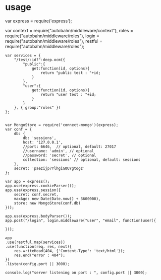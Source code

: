 # usage

var express = require('express');

var context = require("autobahn/middleware/context"),
	roles = require("autobahn/middleware/roles"),
	login = require("autobahn/middleware/roles"),
	restful = require("autobahn/middleware/roles");

	var services = {
		"/test/:id?":deep.ocm({
			"public":{
				get:function(id, options){
					return "public test : "+id;
				}
			},
			"user":{
				get:function(id, options){
					return "user test : "+id;
				}
			}
		}, { group:"roles" })
	};


	var MongoStore = require('connect-mongo')(express);
	var conf = {
		db: {
			db: 'sessions',
			host: '127.0.0.1',
			//port: 6646,  // optional, default: 27017
			//username: 'admin', // optional
			//password: 'secret', // optional
			collection: 'sessions' // optional, default: sessions
		},
		secret: 'paezijp7YlhgiGOUYgtogz'
	};

	var app = express();
	app.use(express.cookieParser());
	app.use(express.session({
		secret: conf.secret,
		maxAge: new Date(Date.now() + 3600000),
		store: new MongoStore(conf.db)
	}));

	app.use(express.bodyParser());
	app.post("/login", login.middleware("user", "email", function(user){

	}));

	app
	.use(restful.map(services))
	.use(function(req, res, next){
		res.writeHead(404, {'Content-Type': 'text/html'});
		res.end("error : 404");
	})
	.listen(config.port || 3000);

	console.log("server listening on port : ", config.port || 3000);
